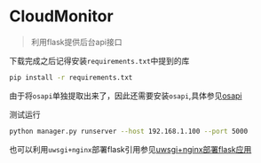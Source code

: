 # CloudMonitor
> 利用flask提供后台api接口

下载完成之后记得安装`requirements.txt`中提到的库
```bash
pip install -r requirements.txt
```

由于将`osapi`单独提取出来了，因此还需要安装`osapi`,具体参见[osapi](https://github.com/cloudmonitor/osapi)

测试运行
```bash
python manager.py runserver --host 192.168.1.100 --port 5000
```

也可以利用`uwsgi+nginx`部署flask引用参见[uwsgi+nginx部署flask应用](https://henulwj.github.io/2016/04/18/flask-uwsgi-nginx/)
